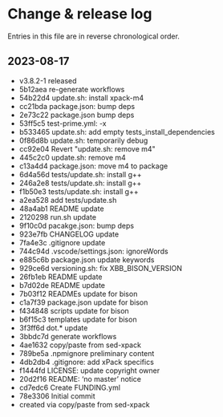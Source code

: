 # Change & release log

Entries in this file are in reverse chronological order.

## 2023-08-17

* v3.8.2-1 released
* 5b12aea re-generate workflows
* 54b22d4 update.sh: install xpack-m4
* cc21bda package.json: bump deps
* 2e73c22 package.json bump deps
* 53ff5c5 test-prime.yml: -x
* b533465 update.sh: add empty tests_install_dependencies
* 0f86d8b update.sh: temporarily debug
* cc92e04 Revert "update.sh: remove m4"
* 445c2c0 update.sh: remove m4
* c13a4d4 package.json: move m4 to package
* 6d4a56d tests/update.sh: install g++
* 246a2e8 tests/update.sh: install g++
* f1b50e3 tests/update.sh: install g++
* a2ea528 add tests/update.sh
* 48a4ab1 README update
* 2120298 run.sh update
* 9f10c0d pacakge.json: bump deps
* 923e7fb CHANGELOG update
* 7fa4e3c .gitignore update
* 744c94d .vscode/settings.json: ignoreWords
* e885c6b package.json update keywords
* 929ce6d versioning.sh: fix XBB_BISON_VERSION
* 26fb1eb README update
* b7d02de README update
* 7b03f12 READMEs update for bison
* c1a7f39 package.json update for bison
* f434848 scripts update for bison
* b6f15c3 templates update for bison
* 3f3ff6d dot.* update
* 3bbdc7d generate workflows
* 4ae1632 copy/paste from sed-xpack
* 789be5a .npmignore preliminary content
* 4db2db4 .gitignore: add xPack specifics
* f1444fd LICENSE: update copyright owner
* 20d2f16 README: ‘no master’ notice
* cd7edc6 Create FUNDING.yml
* 78e3306 Initial commit
* created via copy/paste from sed-xpack
